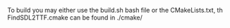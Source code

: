 To build you may either use the build.sh bash file or the CMakeLists.txt, th FindSDL2TTF.cmake can be found in ./cmake/